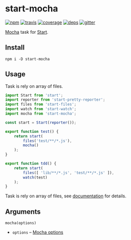 # start-mocha

[![npm](https://img.shields.io/npm/v/start-mocha.svg?style=flat-square)](https://www.npmjs.com/package/start-mocha)
[![travis](http://img.shields.io/travis/start-runner/mocha.svg?style=flat-square)](https://travis-ci.org/start-runner/mocha)
[![coverage](https://img.shields.io/codecov/c/github/start-runner/mocha.svg?style=flat-square)](https://codecov.io/github/start-runner/mocha)
[![deps](https://img.shields.io/gemnasium/start-runner/mocha.svg?style=flat-square)](https://gemnasium.com/start-runner/mocha)
[![gitter](https://img.shields.io/badge/gitter-join_chat_%E2%86%92-00d06f.svg?style=flat-square)](https://gitter.im/start-runner/start)

[Mocha](https://mochajs.org/) task for [Start](https://github.com/start-runner/start).

## Install

```
npm i -D start-mocha
```

## Usage

Task is rely on array of files.

```js
import Start from 'start';
import reporter from 'start-pretty-reporter';
import files from 'start-files';
import watch from 'start-watch';
import mocha from 'start-mocha';

const start = Start(reporter());

export function test() {
    return start(
        files('test/**/*.js'),
        mocha()
    );
}

export function tdd() {
    return start(
        files([ 'lib/**/*.js', 'test/**/*.js' ]),
        watch(test)
    );
}
```

Task is rely on array of files, see [documentation](https://github.com/start-runner/start#readme) for details.

## Arguments

`mocha(options)`

* `options` – [Mocha options](https://github.com/mochajs/mocha/blob/d811eb9614e5b459dabb4f2496e69f961decec90/lib/mocha.js#L59-L70)
